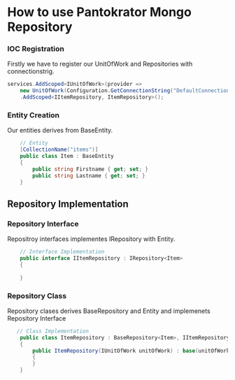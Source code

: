 # How to use Pantokrator Mongo Repository

### IOC Registration
Firstly we have to register our UnitOfWork and Repositories with connectionstrig.

```cs
services.AddScoped<IUnitOfWork>(provider =>
    new UnitOfWork(Configuration.GetConnectionString("DefaultConnection")))
    .AddScoped<IItemRepository, ItemRepository>();
```


### Entity Creation

Our entities derives from BaseEntity.

```cs
    // Entity 
    [CollectionName("items")]
    public class Item : BaseEntity
    {
        public string Firstname { get; set; }
        public string Lastname { get; set; }
    }
```
    
        
## Repository Implementation

### Repository Interface

Repositroy interfaces implementes IRepository with Entity.    
```cs    
    // Interface Implementation
    public interface IItemRepository : IRepository<Item>
    {
    
    }
```    
    
### Repository Class

Repository clases derives BaseRepository and Entity and implemenets Repository Interface
    
```cs    
   // Class Implementation
    public class ItemRepository : BaseRepository<Item>, IItemRepository
    {
        public ItemRepository(IUnitOfWork unitOfWork) : base(unitOfWork)
        {
        }
    }
```    
    
    
    
    
